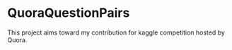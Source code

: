 # QuoraQuestionPairs
This project aims toward my contribution for kaggle competition hosted by Quora.  
